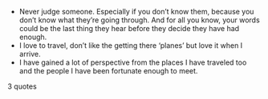  - Never judge someone. Especially if you don’t know them, because you don’t know what they’re going through. And for all you know, your words could be the last thing they hear before they decide they have had enough.
 - I love to travel, don’t like the getting there ‘planes’ but love it when I arrive.
 - I have gained a lot of perspective from the places I have traveled too and the people I have been fortunate enough to meet.

3 quotes
